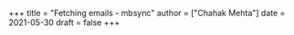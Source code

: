 +++
title = "Fetching emails - mbsync"
author = ["Chahak Mehta"]
date = 2021-05-30
draft = false
+++
